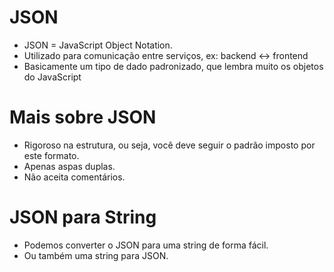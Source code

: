 # JSON

- JSON = JavaScript Object Notation.
- Utilizado para comunicação entre serviços, ex: backend <-> frontend
- Basicamente um tipo de dado padronizado, que lembra muito os objetos do JavaScript

# Mais sobre JSON

- Rigoroso na estrutura, ou seja, você deve seguir o padrão imposto por este formato.
- Apenas aspas duplas.
- Não aceita comentários.

# JSON para String

- Podemos converter o JSON para uma string de forma fácil.
- Ou também uma string para JSON.